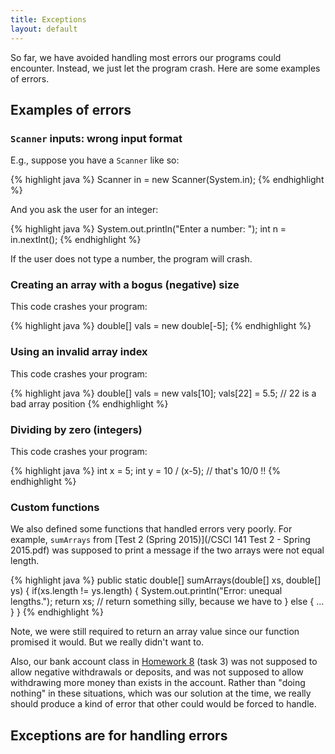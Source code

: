 ```yaml
---
title: Exceptions
layout: default
---
```


So far, we have avoided handling most errors our programs could encounter. Instead, we just let the program crash. Here are some examples of errors.

## Examples of errors

### `Scanner` inputs: wrong input format

E.g., suppose you have a `Scanner` like so:

{% highlight java %}
Scanner in = new Scanner(System.in);
{% endhighlight %}

And you ask the user for an integer:

{% highlight java %}
System.out.println("Enter a number: ");
int n = in.nextInt();
{% endhighlight %}

If the user does not type a number, the program will crash.

### Creating an array with a bogus (negative) size

This code crashes your program:

{% highlight java %}
double[] vals = new double[-5];
{% endhighlight %}

### Using an invalid array index

This code crashes your program:

{% highlight java %}
double[] vals = new vals[10];
vals[22] = 5.5;  // 22 is a bad array position
{% endhighlight %}

### Dividing by zero (integers)

This code crashes your program:

{% highlight java %}
int x = 5;
int y = 10 / (x-5);  // that's 10/0 !!
{% endhighlight %}

### Custom functions

We also defined some functions that handled errors very poorly. For example, `sumArrays` from [Test 2 (Spring 2015)](/CSCI 141 Test 2 - Spring 2015.pdf) was supposed to print a message if the two arrays were not equal length.

{% highlight java %}
public static double[] sumArrays(double[] xs, double[] ys)
{
  if(xs.length != ys.length)
  {
    System.out.println("Error: unequal lengths.");
    return xs;  // return something silly, because we have to
  }
  else
  { ... }
}
{% endhighlight %}

Note, we were still required to return an array value since our function promised it would. But we really didn't want to.

Also, our bank account class in [Homework 8](/homework/homework-8.html) (task 3) was not supposed to allow negative withdrawals or deposits, and was not supposed to allow withdrawing more money than exists in the account. Rather than "doing nothing" in these situations, which was our solution at the time, we really should produce a kind of error that other could would be forced to handle.

## Exceptions are for handling errors

